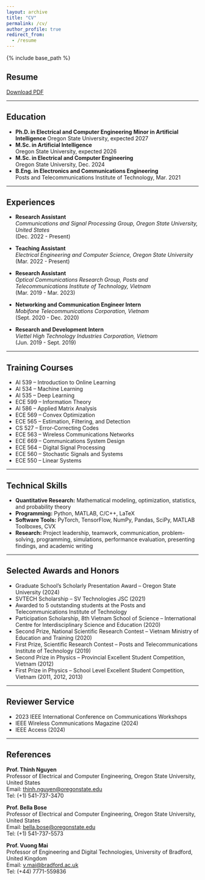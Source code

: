 ```yaml
---
layout: archive
title: "CV"
permalink: /cv/
author_profile: true
redirect_from:
  - /resume
---
```


{% include base_path %}

## Resume

[Download PDF](https://namnguyenresearch.github.io//files/CV_NamNguyen.pdf)

---

## Education

- **Ph.D. in Electrical and Computer Engineering**
  **Minor in Artificial Intelligence** 
  Oregon State University, expected 2027
- **M.Sc. in Artificial Intelligence**  
  Oregon State University, expected 2026
- **M.Sc. in Electrical and Computer Engineering**  
  Oregon State University, Dec. 2024
- **B.Eng. in Electronics and Communications Engineering**  
  Posts and Telecommunications Institute of Technology, Mar. 2021

---

## Experiences

- **Research Assistant**  
  *Communications and Signal Processing Group, Oregon State University, United States*  
  (Dec. 2022 - Present)  

- **Teaching Assistant**  
  *Electrical Engineering and Computer Science, Oregon State University*  
  (Mar. 2022 - Present)

- **Research Assistant**  
  *Optical Communications Research Group, Posts and Telecommunications Institute of Technology, Vietnam*  
  (Mar. 2019 - Mar. 2023)

- **Networking and Communication Engineer Intern**  
  *Mobifone Telecommunications Corporation, Vietnam*  
  (Sept. 2020 - Dec. 2020)

- **Research and Development Intern**  
  *Viettel High Technology Industries Corporation, Vietnam*  
  (Jun. 2019 - Sept. 2019)

---

## Training Courses

- AI 539 – Introduction to Online Learning
- AI 534 – Machine Learning
- AI 535 – Deep Learning
- ECE 599 – Information Theory
- AI 586 – Applied Matrix Analysis
- ECE 569 – Convex Optimization
- ECE 565 – Estimation, Filtering, and Detection
- CS 527 – Error-Correcting Codes
- ECE 563 – Wireless Communications Networks
- ECE 669 – Communications System Design
- ECE 564 – Digital Signal Processing
- ECE 560 – Stochastic Signals and Systems
- ECE 550 – Linear Systems

---

## Technical Skills

- **Quantitative Research:** Mathematical modeling, optimization, statistics, and probability theory  
- **Programming:** Python, MATLAB, C/C++, LaTeX  
- **Software Tools:** PyTorch, TensorFlow, NumPy, Pandas, SciPy, MATLAB Toolboxes, CVX  
- **Research:** Project leadership, teamwork, communication, problem-solving, programming, simulations, performance evaluation, presenting findings, and academic writing

---

## Selected Awards and Honors

- Graduate School’s Scholarly Presentation Award – Oregon State University (2024)
- SVTECH Scholarship – SV Technologies JSC (2021)
- Awarded to 5 outstanding students at the Posts and Telecommunications Institute of Technology
- Participation Scholarship, 8th Vietnam School of Science – International Centre for Interdisciplinary Science and Education (2020)
- Second Prize, National Scientific Research Contest – Vietnam Ministry of Education and Training (2020)
- First Prize, Scientific Research Contest – Posts and Telecommunications Institute of Technology (2019)
- Second Prize in Physics – Provincial Excellent Student Competition, Vietnam (2012)
- First Prize in Physics – School Level Excellent Student Competition, Vietnam (2011, 2012, 2013)

---

## Reviewer Service

- 2023 IEEE International Conference on Communications Workshops  
- IEEE Wireless Communications Magazine (2024)  
- IEEE Access (2024)

---

## References

**Prof. Thinh Nguyen**  
Professor of Electrical and Computer Engineering, Oregon State University, United States  
Email: [thinh.nguyen@oregonstate.edu](mailto:thinh.nguyen@oregonstate.edu)  
Tel: (+1) 541-737-3470

**Prof. Bella Bose**  
Professor of Electrical and Computer Engineering, Oregon State University, United States  
Email: [bella.bose@oregonstate.edu](mailto:bella.bose@oregonstate.edu)  
Tel: (+1) 541-737-5573

**Prof. Vuong Mai**  
Professor of Engineering and Digital Technologies, University of Bradford, United Kingdom  
Email: [v.mai@bradford.ac.uk](mailto:v.mai@bradford.ac.uk)  
Tel: (+44) 7771-559836

